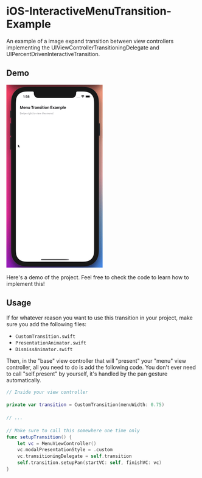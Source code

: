 # iOS-InteractiveMenuTransition-Example
An example of a image expand transition between view controllers implementing the UIViewControllerTransitioningDelegate and UIPercentDrivenInteractiveTransition.

## Demo
![Demo](demo.gif)  

Here's a demo of the project. Feel free to check the code to learn how to implement this!

## Usage
If for whatever reason you want to use this transition in your project, make sure you add the following files:
- `CustomTransition.swift`
- `PresentationAnimator.swift`
- `DismissAnimator.swift`

Then, in the "base" view controller that will "present" your "menu" view controller, all you need to do is add the following code. You don't ever need to call "self.present" by yourself, it's handled by the pan gesture automatically.  

```swift
// Inside your view controller

private var transition = CustomTransition(menuWidth: 0.75)

// ...

// Make sure to call this somewhere one time only
func setupTransition() {            
    let vc = MenuViewController()            
    vc.modalPresentationStyle = .custom
    vc.transitioningDelegate = self.transition
    self.transition.setupPan(startVC: self, finishVC: vc)
}
```